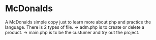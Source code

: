# McDonalds
A McDonalds simple copy just to learn more about php and practice the language.
There is 2 types of file.
  -> adm.php is to create or delete a product.
  -> main.php is to be the custumer and try out the project.
